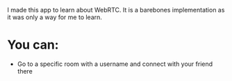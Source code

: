 I made this app to learn about WebRTC.
It is a barebones implementation as it was only a way for me to learn.

# You can: 
- Go to a specific room with a username and connect with your friend there
